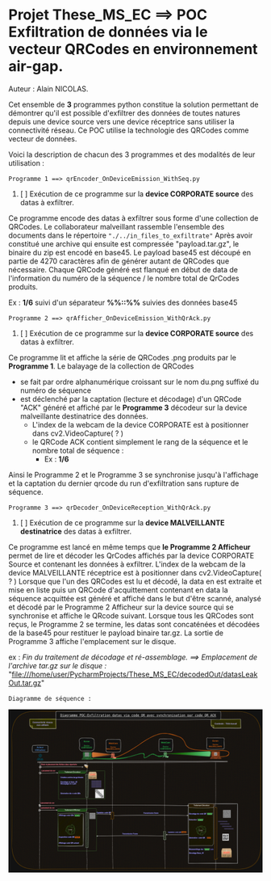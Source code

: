 # Projet These_MS_EC ==> POC Exfiltration de données via le vecteur QRCodes en environnement air-gap.
Auteur : Alain NICOLAS.

Cet ensemble de **3** programmes python constitue la solution permettant de démontrer qu'il est possible d'exfiltrer
des données de toutes natures depuis une device source vers une device réceptrice sans utiliser la connectivité réseau.
Ce POC utilise la technologie des QRCodes comme vecteur de données.

Voici la description de chacun des 3 programmes et des modalités de leur utilisation :

    Programme 1 ==> qrEncoder_OnDeviceEmission_WithSeq.py


1. [ ] Exécution de ce programme sur la **device CORPORATE source** des datas à exfiltrer.

Ce programme encode des datas à exfiltrer sous forme d'une collection de QRCodes.
Le collaborateur malveillant rassemble l'ensemble des documents dans le répertoire `"./../in_files_to_exfiltrate"`
Après avoir constitué une archive qui ensuite est compressée "payload.tar.gz", le binaire
du zip est encodé en base45. Le payload base45 est découpé en partie de 4270 caractères afin de générer
autant de QRCodes que nécessaire. 
Chaque QRCode généré est flanqué en début de data de l'information du numéro de la séquence / le nombre total
de QrCodes produits.

Ex : **1/6** suivi d'un séparateur **%%::%%** suivies des données base45

    Programme 2 ==> qrAfficher_OnDeviceEmission_WithQrAck.py


1. [ ] Exécution de ce programme sur la **device CORPORATE source** des datas à exfiltrer.

Ce programme lit et affiche la série de QRCodes .png produits par le **Programme 1**.
Le balayage de la collection de QRCodes 
* se fait par ordre alphanumérique croissant sur le nom du.png suffixé 
du numéro de séquence 
* est déclenché par la captation (lecture et décodage) d'un QRCode "ACK" généré et affiché
par le **Programme 3** décodeur sur la device malveillante destinatrice des données.
  * L'index de la webcam de la device CORPORATE est à positionner dans cv2.VideoCapture( ? )
  * le QRCode ACK contient simplement le rang de la séquence et le nombre total de séquence : 
    * Ex : **1/6**

Ainsi le Programme 2 et le Programme 3 se synchronise jusqu'à l'affichage et la captation 
du dernier qrcode du run d'exfiltration sans rupture de séquence.

    Programme 3 ==> qrDecoder_OnDeviceReception_WithQrAck.py

1. [ ] Exécution de ce programme sur la **device MALVEILLANTE destinatrice** des datas à exfiltrer.

Ce programme est lancé en même temps que **le Programme 2 Afficheur** permet de lire et décoder les QrCodes 
affichés par la device CORPORATE Source et contenant les données à exfiltrer.
L'index de la webcam de la device MALVEILLANTE réceptrice est à positionner dans cv2.VideoCapture( ? )
Lorsque que l'un des QRCodes est lu et décodé, la data en est extraite et mise en liste puis
un QRCode d'acquittement contenant en data la séquence acquittée est généré et affiché
dans le but d'être scanné, analysé et décodé par le Programme 2 Afficheur sur la device source 
qui se synchronise et affiche le QRcode suivant.
Lorsque tous les QRCodes sont reçus, le Programme 2 se termine, les datas sont concaténées et décodées de la base45 pour
restituer le payload binaire tar.gz.
La sortie de Programme 3 affiche l'emplacement sur le disque.

ex : 
_Fin du traitement de décodage et ré-assemblage.
==> Emplacement de l'archive tar.gz sur le disque :_ 
"[file:///home/user/PycharmProjects/These_MS_EC/decodedOut/datasLeakOut.tar.gz]()"

    Diagramme de séquence :
![exfiltrationDataPOCPres.png](Documentation%2FexfiltrationDataPOCPres.png)
